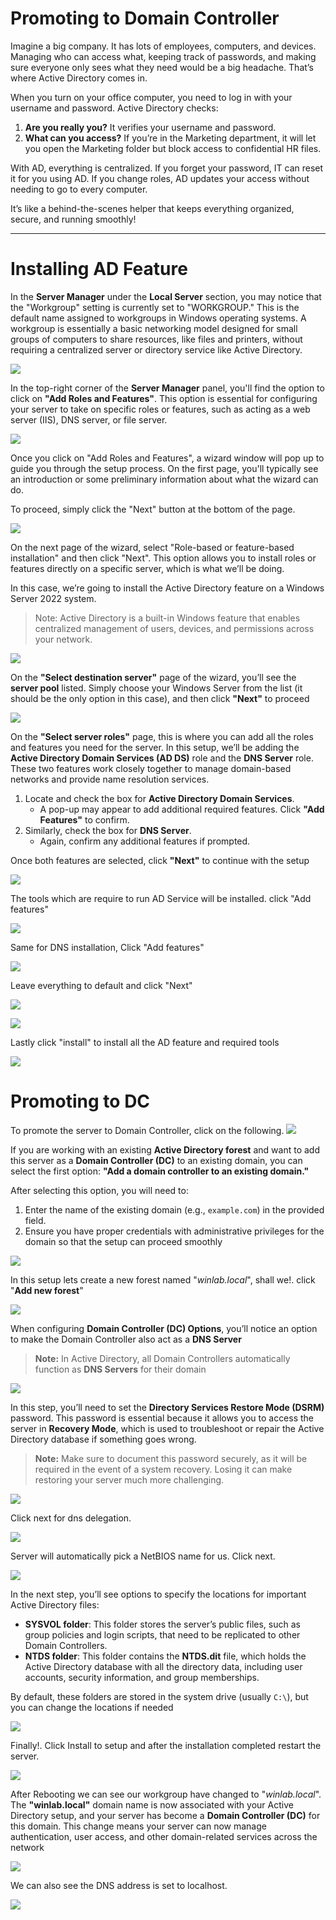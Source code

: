 # Promoting to Domain Controller

Imagine a big company. It has lots of employees, computers, and devices. Managing who can access what, keeping track of passwords, and making sure everyone only sees what they need would be a big headache. That’s where Active Directory comes in.

When you turn on your office computer, you need to log in with your username and password. Active Directory checks:

1. **Are you really you?** It verifies your username and password.
2. **What can you access?** If you’re in the Marketing department, it will let you open the Marketing folder but block access to confidential HR files.

With AD, everything is centralized. If you forget your password, IT can reset it for you using AD. If you change roles, AD updates your access without needing to go to every computer.

It’s like a behind-the-scenes helper that keeps everything organized, secure, and running smoothly!

---

# Installing AD Feature

In the **Server Manager** under the **Local Server** section, you may notice that the "Workgroup" setting is currently set to "WORKGROUP." This is the default name assigned to workgroups in Windows operating systems. A workgroup is essentially a basic networking model designed for small groups of computers to share resources, like files and printers, without requiring a centralized server or directory service like Active Directory.

![](img/workgroup.png)

In the top-right corner of the **Server Manager** panel, you'll find the option to click on **"Add Roles and Features"**. This option is essential for configuring your server to take on specific roles or features, such as acting as a web server (IIS), DNS server, or file server.

![](img/add%20feature%20menu.png)

Once you click on "Add Roles and Features", a wizard window will pop up to guide you through the setup process. On the first page, you'll typically see an introduction or some preliminary information about what the wizard can do.

To proceed, simply click the "Next" button at the bottom of the page.

![](img/setup-page.png)

On the next page of the wizard, select "Role-based or feature-based installation" and then click "Next". This option allows you to install roles or features directly on a specific server, which is what we’ll be doing.

In this case, we’re going to install the Active Directory feature on a Windows Server 2022 system.

>Note: Active Directory is a built-in Windows feature that enables centralized management of users, devices, and permissions across your network. 

![](img/role-based-option.png)

On the **"Select destination server"** page of the wizard, you’ll see the **server pool** listed. Simply choose your Windows Server from the list (it should be the only option in this case), and then click **"Next"** to proceed

![](img/select-server-pool.png)

On the **"Select server roles"** page, this is where you can add all the roles and features you need for the server. In this setup, we’ll be adding the **Active Directory Domain Services (AD DS)** role and the **DNS Server** role. These two features work closely together to manage domain-based networks and provide name resolution services.

1. Locate and check the box for **Active Directory Domain Services**.
    - A pop-up may appear to add additional required features. Click **"Add Features"** to confirm.
2. Similarly, check the box for **DNS Server**.
    - Again, confirm any additional features if prompted.

Once both features are selected, click **"Next"** to continue with the setup

![](img/Add-Ad-feature.png)

The tools which are require to run AD Service will be installed. click "Add features"

![](img/ad-tool.png)


Same for DNS installation, Click "Add features"

![](img/dns-tool.png)

Leave everything to default and click "Next"


![](img/nothing-page-2.png)

![](img/dns-nothing-page.png)

Lastly click "install" to install all the AD feature and required tools

![](img/confim-install-ad.png)

# Promoting to DC

To promote the server to Domain Controller, click on the following.
![](img/promoting-to-dc-initial.png)

If you are working with an existing **Active Directory forest** and want to add this server as a **Domain Controller (DC)** to an existing domain, you can select the first option: **"Add a domain controller to an existing domain."**

After selecting this option, you will need to:

1. Enter the name of the existing domain (e.g., `example.com`) in the provided field.
2. Ensure you have proper credentials with administrative privileges for the domain so that the setup can proceed smoothly

![](img/add-existing-forest.png)

In this setup lets create a new forest named "*winlab.local*", shall we!. click "**Add new forest**"

![](img/new-forest.png)

When configuring **Domain Controller (DC) Options**, you’ll notice an option to make the Domain Controller also act as a **DNS Server**

>**Note:** In Active Directory, all Domain Controllers automatically function as **DNS Servers** for their domain

![](img/forest-setup.png)

In this step, you’ll need to set the **Directory Services Restore Mode (DSRM)** password. This password is essential because it allows you to access the server in **Recovery Mode**, which is used to troubleshoot or repair the Active Directory database if something goes wrong.

>**Note:** Make sure to document this password securely, as it will be required in the event of a system recovery. Losing it can make restoring your server much more challenging.

![](img/dsrn-pass.png)

Click next for dns delegation.

![](img/next.png)

Server will automatically pick a NetBIOS name for us. Click next.

![](img/netbios.png)

In the next step, you’ll see options to specify the locations for important Active Directory files:

- **SYSVOL folder**: This folder stores the server’s public files, such as group policies and login scripts, that need to be replicated to other Domain Controllers.
- **NTDS folder**: This folder contains the **NTDS.dit** file, which holds the Active Directory database with all the directory data, including user accounts, security information, and group memberships.

By default, these folders are stored in the system drive (usually `C:\`), but you can change the locations if needed

![](img/ntds-sysvol-folders.png)

Finally!. Click Install to setup and after the installation completed restart the server.

![](img/final-install.png)

After Rebooting we can see our workgroup have changed to "*winlab.local*". The **"winlab.local"** domain name is now associated with your Active Directory setup, and your server has become a **Domain Controller (DC)** for this domain. This change means your server can now manage authentication, user access, and other domain-related services across the network

![](img/succ.png)

We can also see the DNS address is set to localhost.

![](img/dns-local.png)
